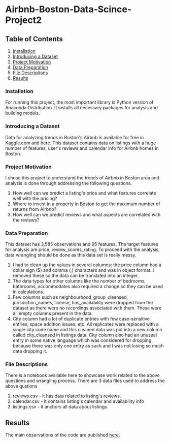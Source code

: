 # Airbnb-Boston-Data-Scince-Project2
## Table of Contents
1. [Installation](#installation)
2. [Introducing a Dataset](#dataset-introduction)
3. [Project Motivation](#project-motivation)
4. [Data Preparation](#data-preparation)
5. [File Descriptions](#files)
4. [Results](#results)

### Installation <a name="installation"></a>
For running this project, the most important library is Python version of Anaconda Distribution. It installs all necessary packages for analysis and building models. 
 
### Introducing a Dataset <a name="dataset-introduction"></a>
Data for analyzing trends in Boston's Airbnb is available for free in Kaggle.com and here. This dataset contains data on listings with a huge number of features, user's reviews and calendar info for Airbnb homes in Boston.

### Project Motivation <a name="project-motivation"></a>
I chose this project to understand the trends of Airbnb in Boston area and analysis is done through addressing the following questions.
1. How well can we predict a listing's price and what features correlate well with the pricing?
2. Where to invest in a property in Boston to get the maximum number of returns from Airbnb?
3. How well can we predict reviews and what aspects are correlated with the reviews?

### Data Preparation <a name="data-preparation"></a>
This dataset has 3,585 observations and 95 features. The target features for analysis are price, review_scores_rating. To proceed with the analysis, data wrangling should be done as this data set is really messy.

1. I had to clean up the values in several columns: the price column had a dollar sign ($) and comma (,) characters and was in object format. I removed these so the data can be translated into an integer.
2. The data types for other columns like the number of bedrooms, bathrooms, accommodates also required a change so they can be used in calculations.
3. Few columns such as neighbourhood_group_cleansed, jurisdiction_names, license, has_availability were dropped from the dataset as there were no recordings associated with them. These were all empty columns present in the data.
4. City column had a lot of duplicate entries with few case-sensitive entries, space addition issues, etc. All replicates were replaced with a single city code name and this cleaned data was put into a new column called city_cleansed in listings data. City column also had an unusual entry in some native language which was considered for dropping because there was only one entry as such and I was not losing so much data dropping it.

### File Descriptions <a name="files"></a>
There is a notebook available here to showcase work related to the above questions and wrangling process. There are 3 data files used to address the above qustions
1. reviews.csv - it has data related to listing's reviews.
2. calendar.csv - it contains listing's calendar and availability info
3. listings.csv - it anchors all data about listings.


## Results<a name="results"></a>
The main observations of the code are published [here](https://medium.com/@susmitha.gudapati/a-data-driven-story-of-airbnb-in-boston-7a27c5267d38).
